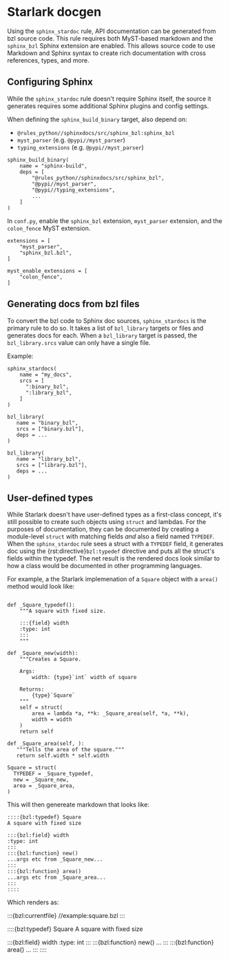 # Starlark docgen

Using the `sphinx_stardoc` rule, API documentation can be generated from bzl
source code. This rule requires both MyST-based markdown and the `sphinx_bzl`
Sphinx extension are enabled. This allows source code to use Markdown and
Sphinx syntax to create rich documentation with cross references, types, and
more.


## Configuring Sphinx

While the `sphinx_stardoc` rule doesn't require Sphinx itself, the source
it generates requires some additional Sphinx plugins and config settings.

When defining the `sphinx_build_binary` target, also depend on:
* `@rules_python//sphinxdocs/src/sphinx_bzl:sphinx_bzl`
* `myst_parser` (e.g. `@pypi//myst_parser`)
* `typing_extensions` (e.g. `@pypi//myst_parser`)

```
sphinx_build_binary(
    name = "sphinx-build",
    deps = [
        "@rules_python//sphinxdocs/src/sphinx_bzl",
        "@pypi//myst_parser",
        "@pypi//typing_extensions",
        ...
    ]
)
```

In `conf.py`, enable the `sphinx_bzl` extension, `myst_parser` extension,
and the `colon_fence` MyST extension.

```
extensions = [
    "myst_parser",
    "sphinx_bzl.bzl",
]

myst_enable_extensions = [
    "colon_fence",
]
```

## Generating docs from bzl files

To convert the bzl code to Sphinx doc sources, `sphinx_stardocs` is the primary
rule to do so. It takes a list of `bzl_library` targets or files and generates docs for
each. When a `bzl_library` target is passed, the `bzl_library.srcs` value can only
have a single file.

Example:

```
sphinx_stardocs(
    name = "my_docs",
    srcs = [
      ":binary_bzl",
      ":library_bzl",
    ]
)

bzl_library(
   name = "binary_bzl",
   srcs = ["binary.bzl"],
   deps = ...
)

bzl_library(
   name = "library_bzl",
   srcs = ["library.bzl"],
   deps = ...
)
```

## User-defined types

While Starlark doesn't have user-defined types as a first-class concept, it's
still possible to create such objects using `struct` and lambdas. For the
purposes of documentation, they can be documented by creating a module-level
`struct` with matching fields *and* also a field named `TYPEDEF`. When the
`sphinx_stardoc` rule sees a struct with a `TYPEDEF` field, it generates doc
using the {rst:directive}`bzl:typedef` directive and puts all the struct's fields
within the typedef. The net result is the rendered docs look similar to how
a class would be documented in other programming languages.

For example, a the Starlark implemenation of a `Square` object with a `area()`
method would look like:

```

def _Square_typedef():
    """A square with fixed size.

    :::{field} width
    :type: int
    :::
    """

def _Square_new(width):
    """Creates a Square.

    Args:
        width: {type}`int` width of square

    Returns:
        {type}`Square`
    """
    self = struct(
        area = lambda *a, **k: _Square_area(self, *a, **k),
        width = width
    )
    return self

def _Square_area(self, ):
   """Tells the area of the square."""
   return self.width * self.width

Square = struct(
  TYPEDEF = _Square_typedef,
  new = _Square_new,
  area = _Square_area,
)
```

This will then genereate markdown that looks like:

```
::::{bzl:typedef} Square
A square with fixed size

:::{bzl:field} width
:type: int
:::
:::{bzl:function} new()
...args etc from _Square_new...
:::
:::{bzl:function} area()
...args etc from _Square_area...
:::
::::
```

Which renders as:

:::{bzl:currentfile} //example:square.bzl
:::

::::{bzl:typedef} Square
A square with fixed size

:::{bzl:field} width
:type: int
:::
:::{bzl:function} new()
...
:::
:::{bzl:function} area()
...
:::
::::
